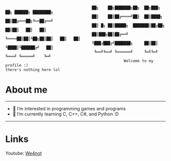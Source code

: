 ```
                                      ██╗    ██╗███████╗██╗  ██╗███╗   ██╗ ██████╗ ████████╗
                                      ██║    ██║██╔════╝██║  ██║████╗  ██║██╔═══██╗╚══██╔══╝
                                      ██║ █╗ ██║█████╗  ███████║██╔██╗ ██║██║   ██║   ██║   
                                      ██║███╗██║██╔══╝  ╚════██║██║╚██╗██║██║   ██║   ██║   
                                      ╚███╔███╔╝███████╗     ██║██║ ╚████║╚██████╔╝   ██║   
                                       ╚══╝╚══╝ ╚══════╝     ╚═╝╚═╝  ╚═══╝ ╚═════╝    ╚═╝
                                                    Welcome to my profile :)                                                              there's nothing here lol                                                                                      
```
# About me
---
- 👀 I’m interested in programming games and programs
- 🌱 I’m currently learning C, C++, C#, and Python :D
---
# Links
Youtube:
[We4not](https://www.youtube.com/channel/UC7UptZhIsY4jQ81lbmDEAIw)
<!---
We4not/We4not is a ✨ special ✨ repository because its `README.md` (this file) appears on your GitHub profile.
You can click the Preview link to take a look at your changes.
--->
